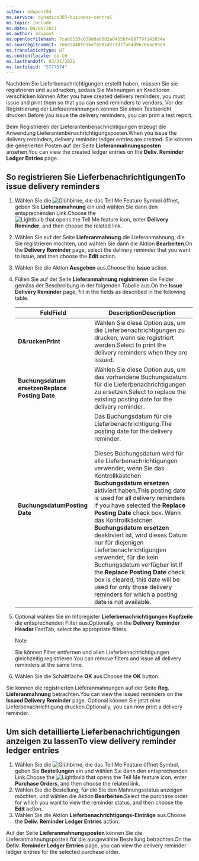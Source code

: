 ```yaml
---
author: edupont04
ms.service: dynamics365-business-central
ms.topic: include
ms.date: 04/01/2021
ms.author: edupont
ms.openlocfilehash: 7cab5533c038dda6082a0455bf480779f143854e
ms.sourcegitcommit: 766e2840fd16efb901d211d7fa64d96766ac99d9
ms.translationtype: HT
ms.contentlocale: de-CH
ms.lasthandoff: 03/31/2021
ms.locfileid: "5777574"
---
```

<span data-ttu-id="1f9ad-101">Nachdem Sie Lieferbenachrichtigungen erstellt haben, müssen Sie sie registrieren und ausdrucken, sodass Sie Mahnungen an Kreditoren verschicken können.</span><span class="sxs-lookup"><span data-stu-id="1f9ad-101">After you have created delivery reminders, you must issue and print them so that you can send reminders to vendors.</span></span> <span data-ttu-id="1f9ad-102">Vor der Registrierung der Lieferanmahnungen können Sie einen Testbericht drucken.</span><span class="sxs-lookup"><span data-stu-id="1f9ad-102">Before you issue the delivery reminders, you can print a test report.</span></span>  

<span data-ttu-id="1f9ad-103">Beim Registrieren der Lieferantenbenachrichtigungen erzeugt die Anwendung Lieferantenbenachrichtigungsposten.</span><span class="sxs-lookup"><span data-stu-id="1f9ad-103">When you issue the delivery reminders, delivery reminder ledger entries are created.</span></span> <span data-ttu-id="1f9ad-104">Sie können die generierten Posten auf der Seite **Lieferanmahnungsposten** ansehen.</span><span class="sxs-lookup"><span data-stu-id="1f9ad-104">You can view the created ledger entries on the **Deliv. Reminder Ledger Entries** page.</span></span>  

## <a name="to-issue-delivery-reminders"></a><span data-ttu-id="1f9ad-105">So registrieren Sie Lieferbenachrichtigungen</span><span class="sxs-lookup"><span data-stu-id="1f9ad-105">To issue delivery reminders</span></span>  

1. <span data-ttu-id="1f9ad-106">Wählen Sie die ![Glühbirne, die das Tell Me Feature](../../../media/ui-search/search_small.png "Tell me-Funktion") Symbol öffnet, geben Sie **Lieferanmahnung** ein und wählen Sie dann den entsprechenden Link.</span><span class="sxs-lookup"><span data-stu-id="1f9ad-106">Choose the ![Lightbulb that opens the Tell Me feature](../../../media/ui-search/search_small.png "Tell me what you want to do") icon, enter **Delivery Reminder**, and then choose the related link.</span></span>  
2. <span data-ttu-id="1f9ad-107">Wählen Sie auf der Seite **Lieferanmahnung** die Lieferanmahnung, die Sie registrieren möchten, und wählen Sie dann die Aktion **Bearbeiten**.</span><span class="sxs-lookup"><span data-stu-id="1f9ad-107">On the **Delivery Reminder** page, select the delivery reminder that you want to issue, and then choose the **Edit** action.</span></span>  
3. <span data-ttu-id="1f9ad-108">Wählen Sie die Aktion **Ausgeben** aus.</span><span class="sxs-lookup"><span data-stu-id="1f9ad-108">Choose the **Issue** action.</span></span>  
4. <span data-ttu-id="1f9ad-109">Füllen Sie auf der Seite **Lieferanmahnung registrieren** die Felder gemäss der Beschreibung in der folgenden Tabelle aus.</span><span class="sxs-lookup"><span data-stu-id="1f9ad-109">On the **Issue Delivery Reminder** page, fill in the fields as described in the following table.</span></span>  

    |<span data-ttu-id="1f9ad-110">Feld</span><span class="sxs-lookup"><span data-stu-id="1f9ad-110">Field</span></span>|<span data-ttu-id="1f9ad-111">Description</span><span class="sxs-lookup"><span data-stu-id="1f9ad-111">Description</span></span>|  
    |---------------------------------|---------------------------------------|  
    |<span data-ttu-id="1f9ad-112">**D&rucken**</span><span class="sxs-lookup"><span data-stu-id="1f9ad-112">**Print**</span></span>|<span data-ttu-id="1f9ad-113">Wählen Sie diese Option aus, um die Lieferbenachrichtigungen zu drucken, wenn sie registriert werden.</span><span class="sxs-lookup"><span data-stu-id="1f9ad-113">Select to print the delivery reminders when they are issued.</span></span>|  
    |<span data-ttu-id="1f9ad-114">**Buchungsdatum ersetzen**</span><span class="sxs-lookup"><span data-stu-id="1f9ad-114">**Replace Posting Date**</span></span>|<span data-ttu-id="1f9ad-115">Wählen Sie diese Option aus, um das vorhandene Buchungsdatum für die Lieferbenachrichtigungen zu ersetzen.</span><span class="sxs-lookup"><span data-stu-id="1f9ad-115">Select to replace the existing posting date for the delivery reminder.</span></span>|  
    |<span data-ttu-id="1f9ad-116">**Buchungsdatum**</span><span class="sxs-lookup"><span data-stu-id="1f9ad-116">**Posting Date**</span></span>|<span data-ttu-id="1f9ad-117">Das Buchungsdatum für die Lieferbenachrichtigung.</span><span class="sxs-lookup"><span data-stu-id="1f9ad-117">The posting date for the delivery reminder.</span></span><br /><br /> <span data-ttu-id="1f9ad-118">Dieses Buchungsdatum wird für alle Lieferbenachrichtigungen verwendet, wenn Sie das Kontrollkästchen **Buchungsdatum ersetzen** aktiviert haben.</span><span class="sxs-lookup"><span data-stu-id="1f9ad-118">This posting date is used for all delivery reminders if you have selected the **Replace Posting Date** check box.</span></span> <span data-ttu-id="1f9ad-119">Wenn das Kontrollkästchen **Buchungsdatum ersetzen** deaktiviert ist, wird dieses Datum nur für diejenigen Lieferbenachrichtigungen verwendet, für die kein Buchungsdatum verfügbar ist.</span><span class="sxs-lookup"><span data-stu-id="1f9ad-119">If the **Replace Posting Date** check box is cleared, this date will be used for only those delivery reminders for which a posting date is not available.</span></span>|  

5. <span data-ttu-id="1f9ad-120">Optional wählen Sie im Inforegister **Lieferbenachrichtigungen Kopfzeile** die entsprechenden Filter aus.</span><span class="sxs-lookup"><span data-stu-id="1f9ad-120">Optionally, on the **Delivery Reminder Header** FastTab, select the appropriate filters.</span></span>  

    > [!NOTE]  
    >  <span data-ttu-id="1f9ad-121">Sie können Filter entfernen und allen Lieferbenachrichtigungen gleichzeitig registrieren.</span><span class="sxs-lookup"><span data-stu-id="1f9ad-121">You can remove filters and issue all delivery reminders at the same time.</span></span>  

6. <span data-ttu-id="1f9ad-122">Wählen Sie die Schaltfläche **OK** aus.</span><span class="sxs-lookup"><span data-stu-id="1f9ad-122">Choose the **OK** button.</span></span>  

<span data-ttu-id="1f9ad-123">Sie können die registrierten Lieferanmahnungen auf der Seite **Reg. Lieferanmahnung** betrachten.</span><span class="sxs-lookup"><span data-stu-id="1f9ad-123">You can view the issued reminders on the **Issued Delivery Reminder** page.</span></span> <span data-ttu-id="1f9ad-124">Optional können Sie jetzt eine Lieferbenachrichtigung drucken.</span><span class="sxs-lookup"><span data-stu-id="1f9ad-124">Optionally, you can now print a delivery reminder.</span></span>  

## <a name="to-view-delivery-reminder-ledger-entries"></a><span data-ttu-id="1f9ad-125">Um sich detaillierte Lieferbenachrichtigungen anzeigen zu lassen</span><span class="sxs-lookup"><span data-stu-id="1f9ad-125">To view delivery reminder ledger entries</span></span>  

1. <span data-ttu-id="1f9ad-126">Wählen Sie die ![Glühbirne, die das Tell Me Feature öffnet](../../../media/ui-search/search_small.png "Tell me-Funktion") Symbol, geben Sie **Bestellungen** ein und wählen Sie dann den entsprechenden Link.</span><span class="sxs-lookup"><span data-stu-id="1f9ad-126">Choose the ![Lightbulb that opens the Tell Me feature](../../../media/ui-search/search_small.png "Tell me what you want to do") icon, enter **Purchase Orders**, and then choose the related link.</span></span>  
2. <span data-ttu-id="1f9ad-127">Wählen Sie die Bestellung, für die Sie den Mahnungsstatus anzeigen möchten, und wählen die Aktion **Bearbeiten**.</span><span class="sxs-lookup"><span data-stu-id="1f9ad-127">Select the purchase order for which you want to view the reminder status, and then choose the **Edit** action.</span></span>  
3. <span data-ttu-id="1f9ad-128">Wählen Sie die Aktion **Lieferbenachrichtigungs-Einträge** aus.</span><span class="sxs-lookup"><span data-stu-id="1f9ad-128">Choose the **Deliv. Reminder Ledger Entries** action.</span></span>  

<span data-ttu-id="1f9ad-129">Auf der Seite **Lieferanmahnungsposten** können Sie die Lieferanmahnungsposten für die ausgewählte Bestellung betrachten.</span><span class="sxs-lookup"><span data-stu-id="1f9ad-129">On the **Deliv. Reminder Ledger Entries** page, you can view the delivery reminder ledger entries for the selected purchase order.</span></span>  
